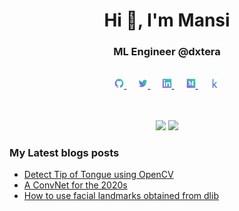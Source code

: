 <!-- <p align="left"> <img src="https://komarev.com/ghpvc/?username=mansikataria&style=flat-square" alt="mansikataria" /> </p>
-->
<h1 align="center">Hi 👋, I'm Mansi</h1>
<h3 align="center">ML Engineer @dxtera</h3>

<br/>

<div align="center">
    <a href="https://github.com/mansikataria">
        <img src="https://github.com/mansikataria/mansikataria/blob/main/icons/github.png" width="3%"/>
    </a>
    <img width="3%" />
    <a href="https://twitter.com/_mansi___">
        <img src="https://github.com/mansikataria/mansikataria/blob/main/icons/twitter.png" width="3%"/>
    </a>
    <img width="3%" />
    <a href="https://www.linkedin.com/in/mansirkataria/">
        <img src="https://github.com/mansikataria/mansikataria/blob/main/icons/linkedin.png" width="3%"/>
    </a>
    <img width="3%" />
    <a href="https://medium.com/@zoomout">
        <img src="https://github.com/mansikataria/mansikataria/blob/main/icons/medium.png" width="3%" />
    </a>
    <img width="3%" />
    <a href="https://www.kaggle.com/mansikataria">
        <img src="https://github.com/mansikataria/mansikataria/blob/main/icons/kaggle.png" width="3%"/>
    </a>
</div>

<br/>
<br/>

<p align="center">
<img width="50%" src=https://github-readme-stats.vercel.app/api?username=mansikataria&count_private=true&show_icons=true&include_all_commits=false&hide_border=true&hide_title=true />
<img width="42%" src="https://github-readme-streak-stats.herokuapp.com?user=mansikataria&hide_border=true" />
</p>

<!--
### Open source

- [makesense.ai](https://www.makesense.ai/) - Free to use online tool for labelling photos.
- [onemetric](https://skalskip.github.io/onemetric/) - Metrics Library to Evaluate Machine Learning Algorithms in Python.
-->
### My Latest blogs posts
<!-- BLOG-POST-LIST:START -->
- [Detect Tip of Tongue using OpenCV](https://zoomout.medium.com/detect-tip-of-tongue-using-opencv-9d15e0b18c3)
- [A ConvNet for the 2020s](https://zoomout.medium.com/a-convnet-for-the-2020s-aa74632b4c2)
- [How to use facial landmarks obtained from dlib](https://zoomout.medium.com/how-to-use-facial-landmarks-obtained-from-dlib-b82129e5b352)
<!-- BLOG-POST-LIST:END -->

<br/>

<!-- <p align="center">
  <img src="./icons/aws.svg" alt="aws" width="40" height="40"/> 
  <img src="https://www.vectorlogo.zone/logos/microsoft_azure/microsoft_azure-icon.svg" alt="azure" width="40" height="40"/> 
  <img src="./icons/docker.svg" alt="docker" width="40" height="40"/> 
  <img src="./icons/typescript.svg" alt="typescript" width="40" height="40"/>
  <img src="./icons/react.svg" alt="react" width="40" height="40"/> 
  <img src="./icons/redux.svg" alt="redux" width="40" height="40"/>
  <img src="./icons/python.svg" alt="python" width="40" height="40"/>
  <img src="https://www.vectorlogo.zone/logos/opencv/opencv-icon.svg" alt="opencv" width="40" height="40"/> 
  <img src="https://www.vectorlogo.zone/logos/pytorch/pytorch-icon.svg" alt="pytorch" width="40" height="40"/>
  <img src="https://www.vectorlogo.zone/logos/tensorflow/tensorflow-icon.svg" alt="tensorflow" width="40" height="40"/> 
  <img src="./icons/scala.svg" alt="scala" width="40" height="40"/>
</p>  -->



<!--
**mansikataria/mansikataria** is a ✨ _special_ ✨ repository because its `README.md` (this file) appears on your GitHub profile.

Here are some ideas to get you started:

- 🔭 I’m currently working on ...
- 🌱 I’m currently learning ...
- 👯 I’m looking to collaborate on ...
- 🤔 I’m looking for help with ...
- 💬 Ask me about ...
- 📫 How to reach me: ...
- 😄 Pronouns: ...
- ⚡ Fun fact: ...
-->

